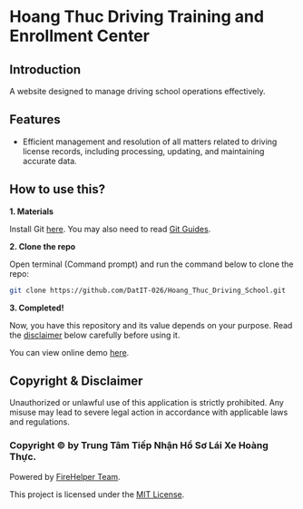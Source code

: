 # Hoang Thuc Driving Training and Enrollment Center

## Introduction
A website designed to manage driving school operations effectively.

## Features
- Efficient management and resolution of all matters related to driving license records, including processing, updating, and maintaining accurate data.

## How to use this?
**1. Materials**

Install Git [here](https://git-scm.com/downloads).
You may also need to read [Git Guides](https://github.com/git-guides/install-git).

**2. Clone the repo**

Open terminal (Command prompt) and run the command below to clone the repo:
   ```bash
   git clone https://github.com/DatIT-026/Hoang_Thuc_Driving_School.git
   ```
**3. Completed!**

Now, you have this repository and its value depends on your purpose.
   Read the [disclaimer](#copyright--disclaimer) below carefully before using it.

You can view online demo [here](https://datit-026.github.io/Hoang_Thuc_Driving_School/).

## Copyright & Disclaimer
Unauthorized or unlawful use of this application is strictly prohibited. Any misuse may lead to severe legal action in accordance with applicable laws and regulations.
### Copyright ©️ by Trung Tâm Tiếp Nhận Hồ Sơ Lái Xe Hoàng Thực. 

Powered by [FireHelper Team](https://www.facebook.com/hanguyentiendat2006).

This project is licensed under the [MIT License](LICENSE).


